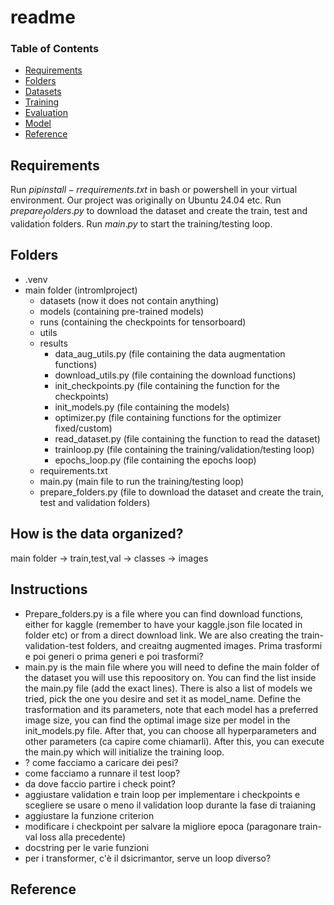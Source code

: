 # readme
### Table of Contents

- <a href='#requirements'>Requirements</a>
- <a href='#folders'>Folders</a>
- <a href='#datasets'>Datasets</a>
- <a href='#training L-Net'>Training</a>
- <a href='#evaluation'>Evaluation</a>
- <a href='#model'>Model</a>
- <a href='#reference'>Reference</a>

## Requirements
Run $pip install -r requirements.txt$ in bash or powershell in your virtual environment. Our project was originally on Ubuntu 24.04 etc.
Run $prepare_folders.py$ to download the dataset and create the train, test and validation folders.
Run $main.py$ to start the training/testing loop.

## Folders 
- .venv
- main folder (intromlproject)
    - datasets (now it does not contain anything)
    - models   (containing pre-trained models)
    - runs     (containing the checkpoints for tensorboard)
    - utils
    - results
        - data_aug_utils.py   (file containing the data augmentation functions)
        - download_utils.py   (file containing the download functions)
        - init_checkpoints.py (file containing the function for the checkpoints)
        - init_models.py      (file containing the models)
        - optimizer.py        (file containing functions for the optimizer fixed/custom)
        - read_dataset.py     (file containing the function to read the dataset)
        - trainloop.py        (file containing the training/validation/testing loop)
        - epochs_loop.py      (file containing the epochs loop)
    - requirements.txt
    - main.py     (main file to run the training/testing loop)
    - prepare_folders.py   (file to download the dataset and create the train, test and validation folders)


## How is the data organized?

main folder -> train,test,val -> classes -> images
## Instructions
- Prepare_folders.py is a file where you can find download functions, either for kaggle (remember to have your kaggle.json file located in folder etc) or from a direct download link. We are also creating the train-validation-test folders, and creaitng augmented images. Prima trasformi e poi generi o prima generi e poi trasformi?
- main.py is the main file where you will need to define the main folder of the dataset you will use this repoository on. You can find the list inside the main.py file (add the exact lines). There is also a list of models we tried, pick the one you desire and set it as model_name. Define the trasformation and its parameters, note that each model has a preferred image size, you can find the optimal image size per model in the init_models.py file. After that, you can choose all hyperparameters and other parameters (ca capire come chiamarli). After this, you can execute the main.py which will initialize the training loop.
- ? come facciamo a caricare dei pesi?
- come facciamo a runnare il test loop?
- da dove faccio partire i check point?
- aggiustare validation e train loop per implementare i checkpoints e scegliere se usare o meno il validation loop durante la fase di traianing 
- aggiustare la funzione criterion
- modificare i checkpoint per salvare la migliore epoca (paragonare train-val loss alla precedente)
- docstring per le varie funzioni
- per i transformer, c'è il dsicrimantor, serve un loop diverso?



## Reference